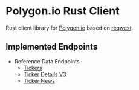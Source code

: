 # Polygon.io Rust Client

Rust client library for [Polygon.io](https://polygon.io/) based on [reqwest](https://docs.rs/reqwest/0.11.20/reqwest/).

## Implemented Endpoints

* Reference Data Endpoints
    * [Tickers](https://polygon.io/docs/stocks/get_v3_reference_tickers)
    * [Ticker Details V3](https://polygon.io/docs/stocks/get_v3_reference_tickers__ticker)
    * [Ticker News](https://polygon.io/docs/stocks/get_v2_reference_news)

